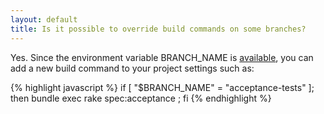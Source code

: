 ```yaml
---
layout: default
title: Is it possible to override build commands on some branches?
---
```


Yes. Since the environment variable BRANCH_NAME is [available](/available-environment-variables), you can add a new build command to your project settings such as:

{% highlight javascript %}
if [ "$BRANCH_NAME" = "acceptance-tests" ]; then bundle exec rake spec:acceptance ; fi
{% endhighlight %}
